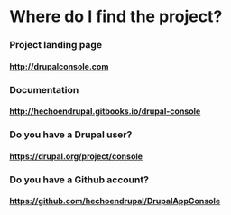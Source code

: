 # Where do I find the project?

### Project landing page  
#### http://drupalconsole.com

### Documentation  
#### http://hechoendrupal.gitbooks.io/drupal-console

### Do you have a Drupal user?  
#### https://drupal.org/project/console

### Do you have a Github account?  
#### https://github.com/hechoendrupal/DrupalAppConsole
